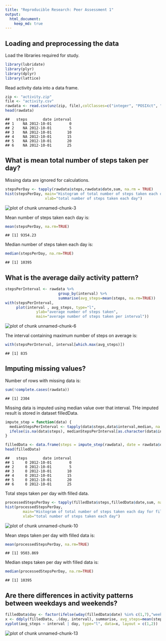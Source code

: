 ```yaml
---
title: "Reproducible Research: Peer Assessment 1"
output: 
  html_document:
    keep_md: true
---
```


## Loading and preprocessing the data
Load the libraries required for study.

```r
library(lubridate)
library(plyr)
library(dplyr)
library(lattice)
```

Read activity data into a data frame.

```r
zip <- "activity.zip"
file <- "activity.csv"
rawdata <- read.csv(unz(zip, file),colClasses=c("integer", "POSIXct", "integer"))
head(rawdata)
```

```
##   steps       date interval
## 1    NA 2012-10-01        0
## 2    NA 2012-10-01        5
## 3    NA 2012-10-01       10
## 4    NA 2012-10-01       15
## 5    NA 2012-10-01       20
## 6    NA 2012-10-01       25
```


## What is mean total number of steps taken per day?
Missing data are ignored for calculations.

```r
stepsPerDay <- tapply(rawdata$steps,rawdata$date,sum, na.rm = TRUE)
hist(stepsPerDay, main="Histogram of total number of steps taken each day",
                  xlab="total number of steps taken each day")
```

![plot of chunk unnamed-chunk-3](figure/unnamed-chunk-3-1.png) 

Mean number of steps taken each day is:

```r
mean(stepsPerDay, na.rm=TRUE)
```

```
## [1] 9354.23
```

Median number of steps taken each day is:

```r
median(stepsPerDay, na.rm=TRUE)
```

```
## [1] 10395
```

## What is the average daily activity pattern?

```r
stepsPerInterval <- rawdata %>% 
                        group_by(interval) %>%
                        summarise(avg_steps=mean(steps, na.rm=TRUE))
with(stepsPerInterval, 
     plot(interval , avg_steps, type="l", 
              ylab="average number of steps taken",
              main="average number of steps taken per interval"))
```

![plot of chunk unnamed-chunk-6](figure/unnamed-chunk-6-1.png) 

The interval containing maximum number of steps on average is:

```r
with(stepsPerInterval, interval[which.max(avg_steps)])
```

```
## [1] 835
```


## Imputing missing values?
Number of rows with missing data is:

```r
sum(!complete.cases(rawdata))
```

```
## [1] 2304
```

Missing data is imputed using median value over that interval. THe imputed result is stored in dataset filledData.


```r
impute_step = function(data) {
  medianStepsPerInterval <- tapply(data$steps,data$interval,median, na.rm = TRUE)
  ifelse(is.na(data$steps), medianStepsPerInterval[as.character(data$interval)], data$steps)
}

filledData <- data.frame(steps = impute_step(rawdata), date = rawdata$date, interval = rawdata$interval)
head(filledData)
```

```
##   steps       date interval
## 1     0 2012-10-01        0
## 2     0 2012-10-01        5
## 3     0 2012-10-01       10
## 4     0 2012-10-01       15
## 5     0 2012-10-01       20
## 6     0 2012-10-01       25
```

Total steps taken per day with filled data.

```r
processedStepsPerDay <- tapply(filledData$steps,filledData$date,sum, na.rm = TRUE)
hist(processedStepsPerDay,
        main="Histogram of total number of steps taken each day for filled data",
        xlab="total number of steps taken each day")
```

![plot of chunk unnamed-chunk-10](figure/unnamed-chunk-10-1.png) 

Mean steps taken per day with filled data is:

```r
mean(processedStepsPerDay, na.rm=TRUE)
```

```
## [1] 9503.869
```

Median steps taken per day with filled data is:

```r
median(processedStepsPerDay, na.rm=TRUE)
```

```
## [1] 10395
```



## Are there differences in activity patterns between weekdays and weekends?

```r
filledData$day <- factor(ifelse(wday(filledData$date) %in% c(1,7),"weekend", "weekday"))
x <- ddply(filledData, .(day, interval), summarise, avg_steps=mean(steps))
xyplot(avg_steps ~ interval | day, type="l", data=x, layout = c(1,2))
```

![plot of chunk unnamed-chunk-13](figure/unnamed-chunk-13-1.png) 
